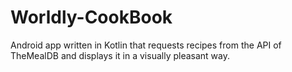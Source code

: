 # Worldly-CookBook
Android app written in Kotlin that requests recipes from the API of TheMealDB and displays it in a visually pleasant way.

